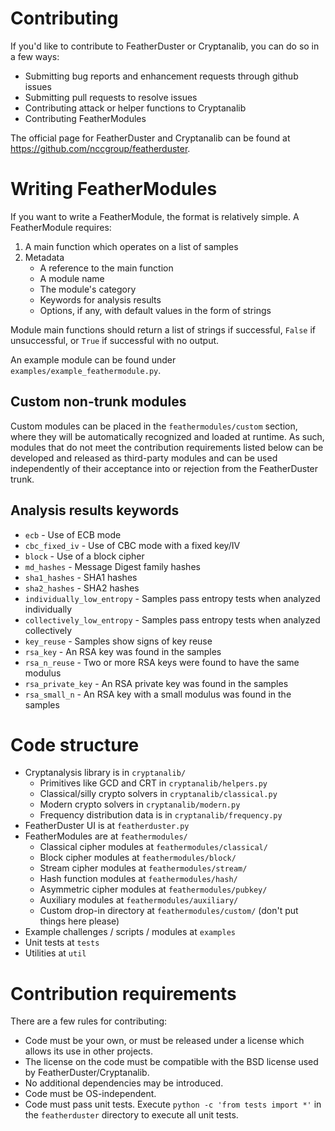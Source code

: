 # Contributing
If you'd like to contribute to FeatherDuster or Cryptanalib, you can do so in a few ways:

* Submitting bug reports and enhancement requests through github issues
* Submitting pull requests to resolve issues
* Contributing attack or helper functions to Cryptanalib
* Contributing FeatherModules

The official page for FeatherDuster and Cryptanalib can be found at https://github.com/nccgroup/featherduster.

# Writing FeatherModules
If you want to write a FeatherModule, the format is relatively simple. A FeatherModule requires:

1. A main function which operates on a list of samples
2. Metadata
   * A reference to the main function
   * A module name
   * The module's category
   * Keywords for analysis results
   * Options, if any, with default values in the form of strings
   
Module main functions should return a list of strings if successful, `False` if unsuccessful,
or `True` if successful with no output.

An example module can be found under `examples/example_feathermodule.py`.

## Custom non-trunk modules

Custom modules can be placed in the `feathermodules/custom` section, where they will be automatically recognized and loaded at runtime. As such, modules that do not meet the contribution requirements listed below can be developed and released as third-party modules and can be used independently of their acceptance into or rejection from the FeatherDuster trunk.

## Analysis results keywords

* `ecb` - Use of ECB mode
* `cbc_fixed_iv` - Use of CBC mode with a fixed key/IV
* `block` - Use of a block cipher
* `md_hashes` - Message Digest family hashes
* `sha1_hashes` - SHA1 hashes
* `sha2_hashes` - SHA2 hashes
* `individually_low_entropy` - Samples pass entropy tests when analyzed individually
* `collectively_low_entropy` - Samples pass entropy tests when analyzed collectively
* `key_reuse` - Samples show signs of key reuse
* `rsa_key` - An RSA key was found in the samples
* `rsa_n_reuse` - Two or more RSA keys were found to have the same modulus
* `rsa_private_key` - An RSA private key was found in the samples
* `rsa_small_n` - An RSA key with a small modulus was found in the samples

# Code structure

* Cryptanalysis library is in `cryptanalib/`
  * Primitives like GCD and CRT in `cryptanalib/helpers.py`
  * Classical/silly crypto solvers in `cryptanalib/classical.py`
  * Modern crypto solvers in `cryptanalib/modern.py`
  * Frequency distribution data is in `cryptanalib/frequency.py`
* FeatherDuster UI is at `featherduster.py`
* FeatherModules are at `feathermodules/`
  * Classical cipher modules at `feathermodules/classical/`
  * Block cipher modules at `feathermodules/block/`
  * Stream cipher modules at `feathermodules/stream/`
  * Hash function modules at `feathermodules/hash/`
  * Asymmetric cipher modules at `feathermodules/pubkey/`
  * Auxiliary modules at `feathermodules/auxiliary/`
  * Custom drop-in directory at `feathermodules/custom/` (don't put things here please)
* Example challenges / scripts / modules at `examples`
* Unit tests at `tests`
* Utilities at `util`

# Contribution requirements
There are a few rules for contributing:

* Code must be your own, or must be released under a license which allows its use in other projects.
* The license on the code must be compatible with the BSD license used by FeatherDuster/Cryptanalib.
* No additional dependencies may be introduced.
* Code must be OS-independent.
* Code must pass unit tests. Execute `python -c 'from tests import *'` in the `featherduster` directory to execute all unit tests.


